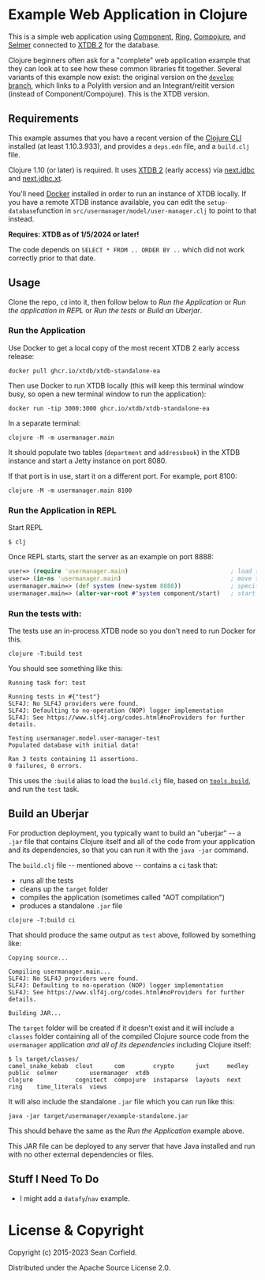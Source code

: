 # Example Web Application in Clojure

This is a simple web application using [Component](https://github.com/stuartsierra/component), [Ring](https://github.com/ring-clojure/ring), [Compojure](https://github.com/weavejester/compojure), and [Selmer](https://github.com/yogthos/Selmer) connected to [XTDB 2](https://xtdb.com) for the database.

Clojure beginners often ask for a "complete" web application example that they can look at to see how these common libraries fit together. Several variants of this example now exist: the original version on the [`develop` branch](https://github.com/seancorfield/usermanager-example/tree/develop), which links to a Polylith version and an Integrant/reitit version (instead of Component/Compojure). This is the XTDB version.

## Requirements

This example assumes that you have a recent version of the [Clojure CLI](https://clojure.org/guides/deps_and_cli) installed (at least 1.10.3.933), and provides a `deps.edn` file, and a `build.clj` file.

Clojure 1.10 (or later) is required. It uses [XTDB 2](https://xtdb.com) (early access) via [next.jdbc](https://cljdoc.org/d/seancorfield/next.jdbc) and [next.jdbc.xt](https://github.com/seancorfield/next.jdbc.xt).

You'll need [Docker](https://docker.com) installed in order to run an instance of XTDB locally. If you have a remote XTDB instance available, you can edit the `setup-database`function in `src/usermanager/model/user-manager.clj` to point to that instead.

**Requires: XTDB as of 1/5/2024 or later!**

The code depends on `SELECT * FROM .. ORDER BY ..` which did not work correctly
prior to that date.

## Usage

Clone the repo, `cd` into it, then follow below to _Run the Application_ or _Run the application in REPL_
or _Run the tests_ or _Build an Uberjar_.

### Run the Application

Use Docker to get a local copy of the most recent XTDB 2 early access release:

```
docker pull ghcr.io/xtdb/xtdb-standalone-ea
```

Then use Docker to run XTDB locally (this will keep this terminal window busy, so open a new terminal window to run the application):

```
docker run -tip 3000:3000 ghcr.io/xtdb/xtdb-standalone-ea
```

In a separate terminal:

```
clojure -M -m usermanager.main
```

It should populate two tables (`department` and `addressbook`) in the XTDB instance and start a Jetty instance on port 8080.

If that port is in use, start it on a different port. For example, port 8100:

```
clojure -M -m usermanager.main 8100
```

### Run the Application in REPL

Start REPL

```
$ clj
```

Once REPL starts, start the server as an example on port 8888:

```clj
user=> (require 'usermanager.main)                             ; load the code
user=> (in-ns 'usermanager.main)                               ; move to the namespace
usermanager.main=> (def system (new-system 8888))              ; specify port
usermanager.main=> (alter-var-root #'system component/start)   ; start the server
```

### Run the tests with:

The tests use an in-process XTDB node so you don't need to run Docker for this.

```
clojure -T:build test
```

You should see something like this:

```
Running task for: test

Running tests in #{"test"}
SLF4J: No SLF4J providers were found.
SLF4J: Defaulting to no-operation (NOP) logger implementation
SLF4J: See https://www.slf4j.org/codes.html#noProviders for further details.

Testing usermanager.model.user-manager-test
Populated database with initial data!

Ran 3 tests containing 11 assertions.
0 failures, 0 errors.
```

This uses the `:build` alias to load the `build.clj` file, based on [`tools.build`](https://clojure.org/guides/tools_build), and run the `test` task.

## Build an Uberjar

For production deployment, you typically want to build an "uberjar" -- a `.jar` file that contains Clojure itself and all of the code from your application and its dependencies, so that you can run it with the `java -jar` command.

The `build.clj` file -- mentioned above -- contains a `ci` task that:

* runs all the tests
* cleans up the `target` folder
* compiles the application (sometimes called "AOT compilation")
* produces a standalone `.jar` file

```
clojure -T:build ci
```

That should produce the same output as `test` above, followed by something like:

```
Copying source...

Compiling usermanager.main...
SLF4J: No SLF4J providers were found.
SLF4J: Defaulting to no-operation (NOP) logger implementation
SLF4J: See https://www.slf4j.org/codes.html#noProviders for further details.

Building JAR...
```

The `target` folder will be created if it doesn't exist and it will include a `classes` folder containing all of the compiled Clojure source code from the `usermanager` application _and all of its dependencies_ including Clojure itself:

```
$ ls target/classes/
camel_snake_kebab  clout      com        crypto      juxt     medley  public  selmer         usermanager  xtdb
clojure            cognitect  compojure  instaparse  layouts  next    ring    time_literals  views
```

It will also include the standalone `.jar` file which you can run like this:

```
java -jar target/usermanager/example-standalone.jar
```

This should behave the same as the _Run the Application_ example above.

This JAR file can be deployed to any server that have Java installed and run with no other external dependencies or files.

## Stuff I Need To Do

* I might add a `datafy`/`nav` example.

# License & Copyright

Copyright (c) 2015-2023 Sean Corfield.

Distributed under the Apache Source License 2.0.
